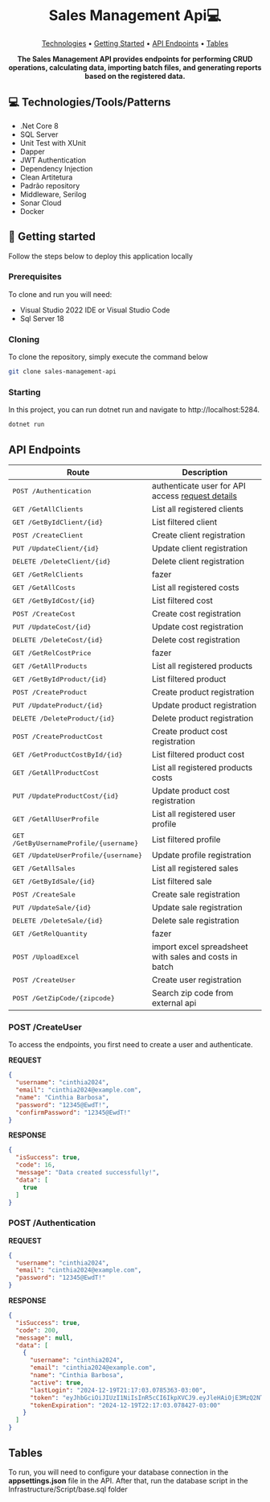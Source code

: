 <h1 align="center" style="font-weight: bold;">
Sales Management Api💻</h1>

<p align="center">
 <a href="#tech">Technologies</a> • 
 <a href="#started">Getting Started</a> • 
 <a href="#routes">API Endpoints</a> •
 <a href="#tables">Tables</a>
</p>

<p align="center">
    <b>The Sales Management API provides endpoints for performing CRUD operations, calculating data,
    importing batch files, and generating reports based on the registered data.
    </b>
</p>

<h2 id="technologies">💻 Technologies/Tools/Patterns</h2>

- .Net Core 8
- SQL Server 
- Unit Test with XUnit
- Dapper
- JWT Authentication
- Dependency Injection
- Clean Artitetura
- Padrão repository
- Middleware, Serilog
- Sonar Cloud
- Docker


<h2 id="started">🚀 Getting started</h2>

Follow the steps below to deploy this application locally

<h3>Prerequisites</h3>

To clone and run you will need:

- Visual Studio 2022 IDE or Visual Studio Code
- Sql Server 18

<h3>Cloning</h3>

To clone the repository, simply execute the command below 
```bash
git clone sales-management-api
```

<h3>Starting</h3>

In this project, you can run dotnet run and navigate to http://localhost:5284.

```bash
dotnet run
```

<h2 id="routes">API Endpoints</h2>


| Route               | Description                                          
|----------------------|-----------------------------------------------------
| <kbd>POST /Authentication</kbd>     | authenticate user for API access [request details](#post-auth-detail)
| <kbd>GET /GetAllClients</kbd>     | List all registered clients
| <kbd>GET /GetByIdClient/{id}</kbd>     | List filtered client
| <kbd>POST /CreateClient</kbd>     | Create client registration 
| <kbd>PUT /UpdateClient/{id}</kbd>     | Update client registration 
| <kbd>DELETE /DeleteClient/{id}</kbd>     | Delete client registration 
| <kbd>GET /GetRelClients</kbd>     | fazer 
| <kbd>GET /GetAllCosts</kbd>     | List all registered costs
| <kbd>GET /GetByIdCost/{id}</kbd>     | List filtered cost
| <kbd>POST /CreateCost</kbd>     | Create cost registration 
| <kbd>PUT /UpdateCost/{id}</kbd>     | Update cost registration 
| <kbd>DELETE /DeleteCost/{id}</kbd>     | Delete cost registration 
| <kbd>GET /GetRelCostPrice</kbd>     | fazer
| <kbd>GET /GetAllProducts</kbd>     | List all registered products
| <kbd>GET /GetByIdProduct/{id}</kbd>     | List filtered product
| <kbd>POST /CreateProduct</kbd>     | Create product registration 
| <kbd>PUT /UpdateProduct/{id}</kbd>     | Update product registration 
| <kbd>DELETE /DeleteProduct/{id}</kbd>     | Delete product registration
| <kbd>POST /CreateProductCost</kbd>     | Create product cost registration 
| <kbd>GET /GetProductCostById/{id}</kbd>     | List filtered product cost
| <kbd>GET /GetAllProductCost</kbd>     | List all registered products costs
| <kbd>PUT /UpdateProductCost/{id}</kbd>     | Update product cost registration 
| <kbd>GET /GetAllUserProfile</kbd>     | List all registered user profile
| <kbd>GET /GetByUsernameProfile/{username}</kbd>     | List filtered profile
| <kbd>GET /UpdateUserProfile/{username}</kbd>     | Update profile registration  
| <kbd>GET /GetAllSales</kbd>     | List all registered sales
| <kbd>GET /GetByIdSale/{id}</kbd>     | List filtered sale
| <kbd>POST /CreateSale</kbd>     | Create sale registration 
| <kbd>PUT /UpdateSale/{id}</kbd>     | Update sale registration 
| <kbd>DELETE /DeleteSale/{id}</kbd>     | Delete sale registration
| <kbd>GET /GetRelQuantity</kbd>     | fazer
| <kbd>POST /UploadExcel</kbd>     | import excel spreadsheet with sales and costs in batch
| <kbd>POST /CreateUser</kbd>     | Create user registration 
| <kbd>POST /GetZipCode/{zipcode}</kbd>     | Search zip code from external api


<h3>POST /CreateUser</h3>

To access the endpoints, you first need to create a user and authenticate.

**REQUEST**
```json
{
  "username": "cinthia2024",
  "email": "cinthia2024@example.com",
  "name": "Cinthia Barbosa",
  "password": "12345@EwdT!",
  "confirmPassword": "12345@EwdT!"
}
```
**RESPONSE**
```json
{
  "isSuccess": true,
  "code": 16,
  "message": "Data created successfully!",
  "data": [
    true
  ]
}
```
<h3>POST /Authentication</h3>

**REQUEST**
```json
{
  "username": "cinthia2024",
  "email": "cinthia2024@example.com",
  "password": "12345@EwdT!"
}
```

**RESPONSE**
```json
{
  "isSuccess": true,
  "code": 200,
  "message": null,
  "data": [
    {
      "username": "cinthia2024",
      "email": "cinthia2024@example.com",
      "name": "Cinthia Barbosa",
      "active": true,
      "lastLogin": "2024-12-19T21:17:03.0785363-03:00",
      "token": "eyJhbGciOiJIUzI1NiIsInR5cCI6IkpXVCJ9.eyJleHAiOjE3MzQ2NTc0MjIsImlzcyI6IlVzZXJzIiwiYXVkIjoiZnVsbCJ9.e6RLEw_T3RKq4-LFKTBuUWkfGoPEQf0JxbqXDxWOccI",
      "tokenExpiration": "2024-12-19T22:17:03.078427-03:00"
    }
  ]
}
```

<h2 id="tables">Tables</h2>

To run, you will need to configure your database connection in the <b>appsettings.json</b> file in the API. After that, run the database script in the Infrastructure/Script/base.sql folder